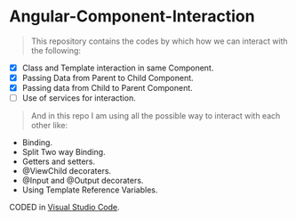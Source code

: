 # Angular-Component-Interaction
> This repository contains the codes by which how we can interact with the following:
- [X] Class and Template interaction in same Component.
- [X] Passing Data from Parent to Child Component.
- [X] Passing data from Child to Parent Component.
- [ ] Use of services for interaction.

> And in this repo I am using all the possible way to interact with each other like:
- Binding.
- Split Two way Binding.
- Getters and setters.
- @ViewChild decoraters.
- @Input and @Output decoraters.
- Using Template Reference Variables.

CODED in [Visual Studio Code](https://code.visualstudio.com/).
